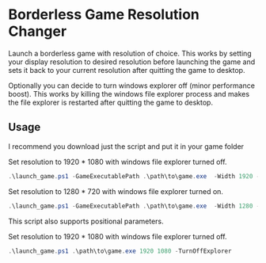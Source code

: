 # Borderless Game Resolution Changer

Launch a borderless game with resolution of choice.
This works by setting your display resolution to desired resolution before launching the game
and sets it back to your current resolution after quitting the game to desktop.

Optionally you can decide to turn windows explorer off (minor performance boost).
This works by killing the windows file explorer process
and makes the file explorer is restarted after quitting the game to desktop.

## Usage

I recommend you download just the script and put it in your game folder

Set resolution to 1920 * 1080 with windows file explorer turned off.

```powershell
.\launch_game.ps1 -GameExecutablePath .\path\to\game.exe  -Width 1920 -Height 1080 -TurnOffExplorer
```

Set resolution to 1280 * 720 with windows file explorer turned on.

```powershell
.\launch_game.ps1 -GameExecutablePath .\path\to\game.exe  -Width 1280 -Height 720
```

This script also supports positional parameters.

Set resolution to 1920 * 1080 with windows file explorer turned off.

```powershell
.\launch_game.ps1 .\path\to\game.exe 1920 1080 -TurnOffExplorer
```
